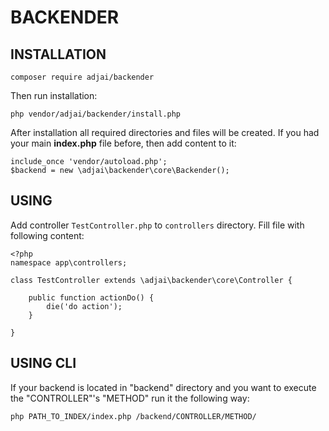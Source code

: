 # BACKENDER

## INSTALLATION

```
composer require adjai/backender
```

Then run installation:

```
php vendor/adjai/backender/install.php
```

After installation all required directories and files will be created. If you had your main **index.php** file before, then add content to it:
```
include_once 'vendor/autoload.php';
$backend = new \adjai\backender\core\Backender();
```

## USING

Add controller ```TestController.php``` to ```controllers``` directory. Fill file with following content:
```
<?php
namespace app\controllers;

class TestController extends \adjai\backender\core\Controller {

    public function actionDo() {
        die('do action');
    }

}
```

## USING CLI

If your backend is located in "backend" directory and you want to execute the "CONTROLLER"'s "METHOD" run it the following way:
```
php PATH_TO_INDEX/index.php /backend/CONTROLLER/METHOD/
```
